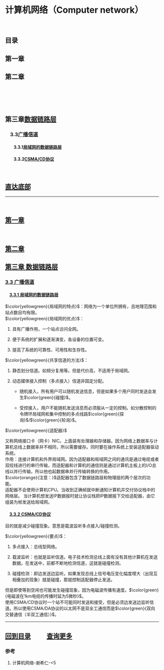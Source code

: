 # 计算机网络（Computer network）

&emsp;

## 目录

## 第一章[]()

## 第二章[]()

### &emsp;[]()

#### &emsp;&emsp;[]()

## 第三章[数据链路层](#第三章-数据链路层)

### &emsp;3.3[广播信道](#33-广播信道)

#### &emsp;&emsp;3.3.1[局域网的数据链路层](#331-局域网的数据链路层)

#### &emsp;&emsp;3.3.2[CSMA/CD协议](#332-csmacd协议)

&emsp;

## [直达底部](#回到目录)

---

&emsp;

## [第一章 ]()

&emsp;  

## [第二章 ]()

### 

#### 

## [第三章 数据链路层](#第三章数据链路层)

### [3.3 广播信道](#33广播信道)

#### &emsp;[3.3.1 局域网的数据链路层](#331局域网的数据链路层)

$\color{yellowgreen}{局域网的特点}$：网络为一个单位所拥有，且地理范围和站点数目均有限。  
$\color{yellowgreen}{局域网的优点}$：

1. 具有广播作用，一个站点访问全网。

2. 便于系统的扩展和逐渐演变，各设备的位置可变。

3. 提高了系统的可靠性、可用性和生存性。

$\color{yellowgreen}{共享信道的方法}$：

1. 静态划分信道。如频分复用等。但是代价高，不适用于局域网。

2. 动态媒体接入控制（多点接入）信道非固定分配。  

    + 随机接入，所有用户可以随机发送信息，但是如果多个用户同时发送会发生$\color{green}{碰撞}$。

    + 受控接入，用户不能随机发送消息而必须服从一定的控制。如分散控制的令牌环局域网和集中控制的多点线路$\color{green}{探询}$/$\color{green}{轮询}$。

$\color{yellowgreen}{适配器}$

又称网络接口卡（网卡）NIC。上面装有处理器和存储器。因为网络上数据率与计算机总线上数据率并不相同，所以需要缓存。同时要在操作系统上安装适配器驱动系统。  
作用：连接计算机和外界局域网。因为适配器和局域网之间的通讯是通过电缆或者双绞线进行的串行传输，而适配器和计算机的通信则是通过计算机主板上的I/O总线以并行传输，所以他也起数据串并行传输转换的作用。  
$\color{orange}{注意：}$适配器包含了数据链路层和物理层的两个层次的功能。  
适配器不会使用计算机CPU。当收到正确帧就中断通知计算机并交付协议栈中的网络层。
当计算机想发送IP数据报时就让协议栈把IP数据报下交给适配器，由它组装为帧发送给局域网。

#### &emsp;[3.3.2 CSMA/CD协议](#332CSMA/CD协议)

目的就是减少碰撞现象。意思是载波监听多点接入/碰撞检测。

$\color{yellowgreen}{要点}$：

1. 多点接入：总线型网络。

2. 载波监听：也就是监听信道。电子技术检测总线上面有没有其他计算机在发送数据。在发送中，前都不断地检测信道，这就是碰撞检测。

3. 碰撞检测：即边发送边监听。如果发现总线上信号电压变化幅度增大（出现互相叠加的现象）就是碰撞，那就控制适配器停止发送。

但是即使等到空闲也可能发生碰撞现象，因为电磁波传播有速度。$\color{green}{电磁波在1km电缆的传播时延为5微秒}$。  
使用CSMA/CD协议时一个站不可能同时发送和接受，但是必须边发送边监听信道。所以使用CSMA/DA协议的以太网不是双全工通信而是$\color{green}{双向交替通信（半双工通信）}$。  

---

## [回到目录](#目录) &emsp; &emsp;[查询更多](https://github.com/Didnelpsun/notes)

### 参考

1. 计算机网络-谢希仁-<5
